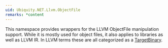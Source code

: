 ```yaml
---
uid: Ubiquity.NET.Llvm.ObjectFile
remarks: *content
---
```

This namespace provides wrappers for the LLVM ObjectFile manipulation support. While it is
mostly used for object files, it also applies to libraries as well as LLVM IR. In LLVM terms
these are all categorized as a [TargetBinary](xref:Ubiquity.NET.Llvm.ObjectFile.TargetBinary).

